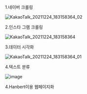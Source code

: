 1.네이버 크롤링


![KakaoTalk_20211224_183158364_02](https://user-images.githubusercontent.com/88877270/147343596-7c446730-b0af-44af-b56a-5d3125e568a7.gif)

2.인스타 그램 크롤링


![KakaoTalk_20211224_183158364](https://user-images.githubusercontent.com/88877270/147423335-d91d7ac8-2c43-469b-879f-2b665370bc09.gif)

3.데이터 시각화


![KakaoTalk_20211224_183158364_01](https://user-images.githubusercontent.com/88877270/147423343-cbd92cef-795e-47dd-8ca0-b7dd5e56cecd.gif)

4.텍스트 분류

![image](https://user-images.githubusercontent.com/88877270/147432444-14ba161e-dd9b-4d14-9a9a-13eb49c0d144.png)


4.Hanbert이용 웹페이지화

